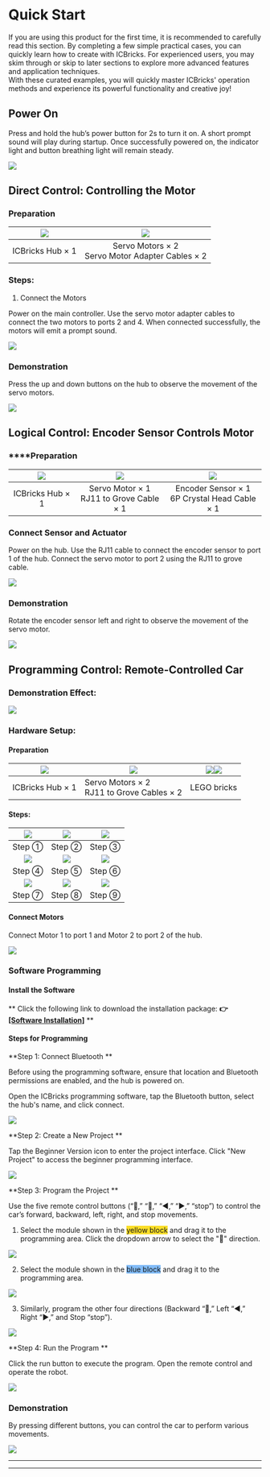 # Quick Start
If you are using this product for the first time, it is recommended to carefully read this section. By completing a few simple practical cases, you can quickly learn how to create with ICBricks. For experienced users, you may skim through or skip to later sections to explore more advanced features and application techniques.  
With these curated examples, you will quickly master ICBricks' operation methods and experience its powerful functionality and creative joy!  

## Power On  
Press and hold the hub’s power button for 2s to turn it on. A short prompt sound will play during startup. Once successfully powered on, the indicator light and button breathing light will remain steady.   

![](https://cdn.nlark.com/yuque/0/2024/gif/42941758/1733477824940-f710cd20-1bc2-4b45-a4f3-ba46ad754d7d.gif)

## Direct Control: Controlling the Motor  
### Preparation
| ![](https://cdn.nlark.com/yuque/0/2024/png/43021771/1732957136287-458a6c7b-b542-483a-af80-5a0b38cb333a.png) | ![](https://cdn.nlark.com/yuque/0/2024/png/43021771/1732957146760-64af182d-be26-47df-b807-34a335da840a.png) |
| :---: | :---: |
| ICBricks Hub × 1 |  Servo Motors  × 2 <br/>  Servo Motor Adapter Cables × 2   |


### Steps:  
 1.  Connect the Motors  

Power on the main controller. Use the servo motor adapter cables to connect the two motors to ports 2 and 4. When connected successfully, the motors will emit a prompt sound.  

![](https://cdn.nlark.com/yuque/0/2024/png/42941758/1733652910786-bc7fa64b-a7a6-4876-8f67-82b425cc9f53.png)

### Demonstration  
Press the up and down buttons on the hub to observe the movement of the servo motors.  

![](https://cdn.nlark.com/yuque/0/2024/gif/43021771/1732953687861-8fd1dac9-57c1-45cf-ab13-1fb60bb855aa.gif)

## Logical Control: Encoder Sensor Controls Motor  
### ****Preparation
| ![](https://cdn.nlark.com/yuque/0/2024/png/43021771/1732957136287-458a6c7b-b542-483a-af80-5a0b38cb333a.png) | ![](https://cdn.nlark.com/yuque/0/2024/png/43021771/1732957146760-64af182d-be26-47df-b807-34a335da840a.png) | ![](https://cdn.nlark.com/yuque/0/2024/jpeg/51021329/1732776829172-10935da2-ab63-496d-b715-894a8f22a2b6.jpeg) |
| :---: | :---: | :---: |
| ICBricks Hub × 1 |  Servo Motor × 1<br/>  RJ11 to Grove Cable × 1 |  Encoder Sensor × 1  <br/> 6P Crystal Head Cable × 1   |


###  Connect Sensor and Actuator  
Power on the hub. Use the RJ11 cable to connect the encoder sensor to port 1 of the hub. Connect the servo motor to port 2 using the RJ11 to grove cable.  

![](https://cdn.nlark.com/yuque/0/2024/png/42941758/1733652956506-edd58613-51d8-4590-af43-6b76c3334379.png)

### Demonstration  
Rotate the encoder sensor left and right to observe the movement of the servo motor.  

![](https://cdn.nlark.com/yuque/0/2024/gif/43021771/1732953818887-3e864396-104e-42f2-9eea-3631cb919d3f.gif)

## Programming Control: Remote-Controlled Car  
###  Demonstration Effect:  
![](https://cdn.nlark.com/yuque/0/2024/gif/43021771/1732955569026-139811b6-9753-45cc-b4d2-6908a542f4aa.gif)

###  Hardware Setup:  
#### Preparation
| ![](https://cdn.nlark.com/yuque/0/2024/png/43021771/1732957136287-458a6c7b-b542-483a-af80-5a0b38cb333a.png) | ![](https://cdn.nlark.com/yuque/0/2024/png/43021771/1732957146760-64af182d-be26-47df-b807-34a335da840a.png) | ![](https://cdn.nlark.com/yuque/0/2024/png/43021771/1732957597420-9dab7a0c-b222-4bf7-9193-e4c0cd543417.png)![](https://cdn.nlark.com/yuque/0/2024/png/43021771/1732957597439-3407e5f2-13c8-471f-a974-33a43f6746c9.png) |
| :---: | --- | --- |
| ICBricks Hub × 1 | Servo Motors × 2<br/>  RJ11 to Grove Cables × 2 |  LEGO bricks   |


#### Steps:  
| ![](https://cdn.nlark.com/yuque/0/2024/png/43021771/1732966448210-8a6221c0-e1cb-45cd-b9cf-cd00776dbf63.png) | ![](https://cdn.nlark.com/yuque/0/2024/png/43021771/1732966448209-0868d3eb-535c-46df-a31f-902edf708ccd.png) | ![](https://cdn.nlark.com/yuque/0/2024/png/43021771/1732966448308-4e7188b9-488b-4023-b48a-4ebe53782858.png) |
| :---: | :---: | :---: |
| Step ① | Step ② | Step ③ |
| ![](https://cdn.nlark.com/yuque/0/2024/png/43021771/1732966448408-d0996bb8-131d-434c-ad2d-8d394d91b152.png) | ![](https://cdn.nlark.com/yuque/0/2024/png/43021771/1732966448337-3a04d252-a50c-44f7-8762-60bb42f75fae.png) | ![](https://cdn.nlark.com/yuque/0/2024/png/43021771/1732966449200-cab67b44-1fb4-49ba-ad85-8b77564d3660.png) |
| Step ④ | Step ⑤ | Step ⑥ |
| ![](https://cdn.nlark.com/yuque/0/2024/png/43021771/1732966449298-b4522a97-3d79-4253-9bad-01ad35b38096.png) | ![](https://cdn.nlark.com/yuque/0/2024/png/43021771/1732966449292-0a6dee04-3851-45d5-9486-6a37cb2f4621.png) | ![](https://cdn.nlark.com/yuque/0/2024/png/43021771/1732966449594-f8877f81-0564-4e24-b426-5534781d7fc0.png) |
| Step ⑦ | Step ⑧ | Step ⑨ |


#### Connect Motors  
Connect Motor 1 to port 1 and Motor 2 to port 2 of the hub.  

![](https://cdn.nlark.com/yuque/0/2024/png/42941758/1733483091533-caabfd36-07e2-4a68-a9f9-cae24d28a4f3.png)

### Software Programming  
#### Install the Software  
** Click the following link to download the installation package: **👉** **[**[Software Installation]**](https://www.yuque.com/crystal-vzc6k/cfl3ix/xk5zklboqd93ngc7?singleDoc#%20《软件安装》)**  **

#### Steps for Programming  
**Step 1: Connect Bluetooth  **

Before using the programming software, ensure that location and Bluetooth permissions are enabled, and the hub is powered on.  

Open the ICBricks programming software, tap the Bluetooth button, select the hub's name, and click connect.  

![](https://cdn.nlark.com/yuque/0/2024/gif/43021771/1732787087009-09437d13-c2cf-4ceb-9f66-437c53e1dbe6.gif)



**Step 2: Create a New Project  **

Tap the Beginner Version icon to enter the project interface. Click "New Project" to access the beginner programming interface.  

![](https://cdn.nlark.com/yuque/0/2024/gif/43021771/1732788989671-8da48b89-04f8-4b5a-9b77-9001ad283de8.gif)

**Step 3: Program the Project  **

Use the five remote control buttons (“🔼,” “🔽,” “◀️,” “▶️,” “stop”) to control the car’s forward, backward, left, right, and stop movements.  

1. Select the module shown in the <font style="background-color:#FBDE28;">yellow block</font> and drag it to the programming area. Click the dropdown arrow to select the "🔼" direction.  

![](https://cdn.nlark.com/yuque/0/2024/png/43021771/1732871085848-948c861e-a082-4969-b49a-a89cf8fa665e.png)

2. Select the module shown in the <font style="background-color:#81BBF8;">blue block</font> and drag it to the programming area.  

![](https://cdn.nlark.com/yuque/0/2024/png/43021771/1732871856728-1a904a99-f347-42e0-a16f-898dfcc4fd6d.png)

3. Similarly, program the other four directions (Backward “🔽,” Left “◀️,” Right “▶️,” and Stop “stop”).    

![](https://cdn.nlark.com/yuque/0/2024/png/43021771/1732872701008-7f65e61c-2154-43e2-8c88-0594df52ad26.png)

**Step 4: Run the Program  **

Click the run button to execute the program. Open the remote control and operate the robot.  

![](https://cdn.nlark.com/yuque/0/2024/png/42941758/1732970283444-9989bdea-b6f0-43c7-825b-3ddfb94f900e.png)

### Demonstration  
By pressing different buttons, you can control the car to perform various movements.  

![](https://cdn.nlark.com/yuque/0/2024/gif/43021771/1732955569026-139811b6-9753-45cc-b4d2-6908a542f4aa.gif)





****

****

